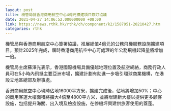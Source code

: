 ```yaml
---
layout: post
title: 機管局就香港商用航空中心4億元擴建項目簽訂協議
date: 2021-04-27 14:06:52.000000000 +08:00
link: https://news.rthk.hk/rthk/ch/component/k2/1587951-20210427.htm
categories: rthk
---
```


機管局與香港商用航空中心簽署協議，推展總值4億元的公務飛機服務設施擴建項目，預計2025年完成，屆時香港商用航空中心可處理的年公務飛機起降量將增加一倍。

機管局主席蘇澤光表示，香港國際機場具備優越地理位置及航空網絡，商務行政人員可在5小時內飛抵主要亞洲市場，擴建計劃有助進一步吸引環球商業機構，在港設立地區總部及辦事處。

香港商用航空中心現時佔地16000平方米，擴建完成後，佔地將增加50%；中心的商用客運大樓面積將擴大4倍至4800平方米，並將增建新大樓以提供更多顧客設施，包括提升海關、出入境及檢疫設施，在停機坪興建供旅客使用的蓋蓬。
